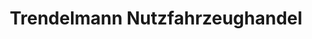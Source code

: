 ---
title: "Trendelmann Nutzfahrzeughandel"
url: /porta-westfalica/trendelmann-nutzfahrzeughandel/
shop: Allgemein
---